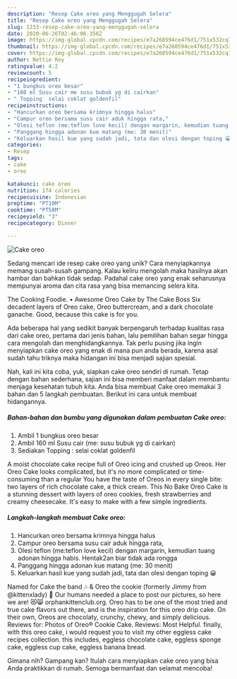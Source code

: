 ```yaml
---
description: "Resep Cake oreo yang Menggugah Selera"
title: "Resep Cake oreo yang Menggugah Selera"
slug: 1233-resep-cake-oreo-yang-menggugah-selera
date: 2020-06-26T02:46:06.356Z
image: https://img-global.cpcdn.com/recipes/e7a260594ce476d1/751x532cq70/cake-oreo-foto-resep-utama.jpg
thumbnail: https://img-global.cpcdn.com/recipes/e7a260594ce476d1/751x532cq70/cake-oreo-foto-resep-utama.jpg
cover: https://img-global.cpcdn.com/recipes/e7a260594ce476d1/751x532cq70/cake-oreo-foto-resep-utama.jpg
author: Nettie Roy
ratingvalue: 4.2
reviewcount: 5
recipeingredient:
- "1 bungkus oreo besar"
- "160 ml Susu cair me susu bubuk yg di cairkan"
- " Topping  selai coklat goldenfil"
recipeinstructions:
- "Hancurkan oreo bersama krimnya hingga halus"
- "Campur oreo bersama susu cair aduk hingga rata,"
- "Olesi teflon (me:teflon love kecil) dengan margarin, kemudian tuang adonan hingga habis. Hentak2an biar tidak ada rongga"
- "Panggang hingga adonan kue matang (me: 30 menit)"
- "Keluarkan hasil kue yang sudah jadi, tata dan olesi dengan toping 😀"
categories:
- Resep
tags:
- cake
- oreo

katakunci: cake oreo 
nutrition: 174 calories
recipecuisine: Indonesian
preptime: "PT10M"
cooktime: "PT58M"
recipeyield: "3"
recipecategory: Dinner

---
```



![Cake oreo](https://img-global.cpcdn.com/recipes/e7a260594ce476d1/751x532cq70/cake-oreo-foto-resep-utama.jpg)

Sedang mencari ide resep cake oreo yang unik? Cara menyiapkannya memang susah-susah gampang. Kalau keliru mengolah maka hasilnya akan hambar dan bahkan tidak sedap. Padahal cake oreo yang enak seharusnya mempunyai aroma dan cita rasa yang bisa memancing selera kita.

The Cooking Foodie. • Awesome Oreo Cake by The Cake Boss Six decadent layers of Oreo cake, Oreo buttercream, and a dark chocolate ganache. Good, because this cake is for you.

Ada beberapa hal yang sedikit banyak berpengaruh terhadap kualitas rasa dari cake oreo, pertama dari jenis bahan, lalu pemilihan bahan segar hingga cara mengolah dan menghidangkannya. Tak perlu pusing jika ingin menyiapkan cake oreo yang enak di mana pun anda berada, karena asal sudah tahu triknya maka hidangan ini bisa menjadi sajian spesial.


Nah, kali ini kita coba, yuk, siapkan cake oreo sendiri di rumah. Tetap dengan bahan sederhana, sajian ini bisa memberi manfaat dalam membantu menjaga kesehatan tubuh kita. Anda bisa membuat Cake oreo memakai 3 bahan dan 5 langkah pembuatan. Berikut ini cara untuk membuat hidangannya.

<!--inarticleads1-->

##### Bahan-bahan dan bumbu yang digunakan dalam pembuatan Cake oreo:

1. Ambil 1 bungkus oreo besar
1. Ambil 160 ml Susu cair (me: susu bubuk yg di cairkan)
1. Sediakan  Topping : selai coklat goldenfil


A moist chocolate cake recipe full of Oreo icing and crushed up Oreos. Her Oreo Cake looks complicated, but it&#39;s no more complicated or time-consuming than a regular You have the taste of Oreos in every single bite: two layers of rich chocolate cake, a thick cream. This No Bake Oreo Cake is a stunning dessert with layers of oreo cookies, fresh strawberries and creamy cheesecake. It&#39;s easy to make with a few simple ingredients. 

<!--inarticleads2-->

##### Langkah-langkah membuat Cake oreo:

1. Hancurkan oreo bersama krimnya hingga halus
1. Campur oreo bersama susu cair aduk hingga rata,
1. Olesi teflon (me:teflon love kecil) dengan margarin, kemudian tuang adonan hingga habis. Hentak2an biar tidak ada rongga
1. Panggang hingga adonan kue matang (me: 30 menit)
1. Keluarkan hasil kue yang sudah jadi, tata dan olesi dengan toping 😀


Named for Cake the band 🎶 &amp; Oreo the cookie (formerly Jimmy from @kittenxlady) 🍪 Our humans needed a place to post our pictures, so here we are! 😻😸 orphankittenclub.org. Oreo has to be one of the most tried and true cake flavors out there, and is the inspiration for this oreo drip cake. On their own, Oreos are chocolaty, crunchy, chewy, and simply delicious. Reviews for: Photos of Oreo® Cookie Cake. Reviews: Most Helpful. finally, with this oreo cake, i would request you to visit my other eggless cake recipes collection. this includes, eggless chocolate cake, eggless sponge cake, eggless cup cake, eggless banana bread. 

Gimana nih? Gampang kan? Itulah cara menyiapkan cake oreo yang bisa Anda praktikkan di rumah. Semoga bermanfaat dan selamat mencoba!
